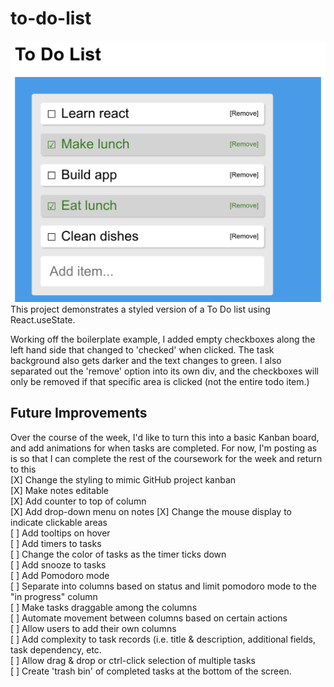 # to-do-list

![Todo List Screenshot](https://github.com/jayeclark/to-do-list/blob/main/todo-screenshot.png?raw=true)
This project demonstrates a styled version of a To Do list using React.useState.

Working off the boilerplate example, I added empty checkboxes along the left hand side that changed to 'checked' when clicked. The task background also gets darker and the text changes to green. I also separated out the 'remove' option into its own div, and the checkboxes will only be removed if that specific area is clicked (not the entire todo item.)

## Future Improvements
Over the course of the week, I'd like to turn this into a basic Kanban board, and add animations for when tasks are completed. For now, I'm posting as is so that I can complete the rest of the coursework for the week and return to this  
[X] Change the styling to mimic GitHub project kanban  
[X] Make notes editable  
[X] Add counter to top of column  
[X] Add drop-down menu on notes
[X] Change the mouse display to indicate clickable areas  
[ ] Add tooltips on hover  
[ ] Add timers to tasks  
[ ] Change the color of tasks as the timer ticks down  
[ ] Add snooze to tasks  
[ ] Add Pomodoro mode  
[ ] Separate into columns based on status and limit pomodoro mode to the "in progress" column  
[ ] Make tasks draggable among the columns  
[ ] Automate movement between columns based on certain actions  
[ ] Allow users to add their own columns  
[ ] Add complexity to task records (i.e. title & description, additional fields, task dependency, etc.  
[ ] Allow drag & drop or ctrl-click selection of multiple tasks  
[ ] Create 'trash bin' of completed tasks at the bottom of the screen.  
